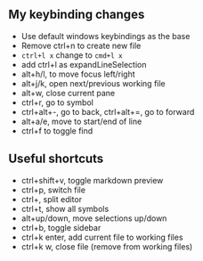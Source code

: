 ## My keybinding changes

* Use default windows keybindings as the base
* Remove ctrl+n to create new file
* `ctrl+l x` change to `cmd+l x`
* add ctrl+l as expandLineSelection
* alt+h/l, to move focus left/right
* alt+j/k, open next/previous working file
* alt+w, close current pane
* ctrl+r, go to symbol
* ctrl+alt+-, go to back, ctrl+alt+=, go to forward
* alt+a/e, move to start/end of line
* ctrl+f to toggle find

## Useful shortcuts

* ctrl+shift+v, toggle markdown preview
* ctrl+p, switch file
* ctrl+\, split editor
* ctrl+t, show all symbols
* alt+up/down, move selections up/down
* ctrl+b, toggle sidebar
* ctrl+k enter, add current file to working files
* ctrl+k w, close file (remove from working files)
